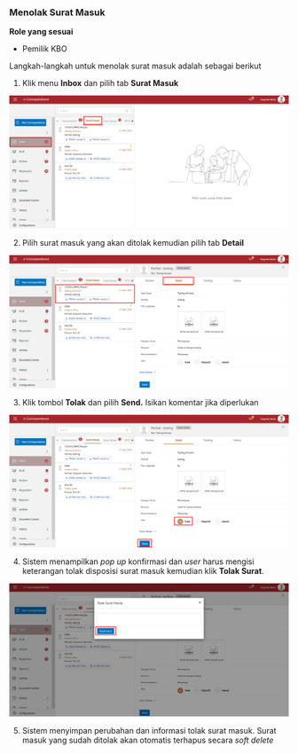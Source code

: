 ### **Menolak Surat Masuk**

**Role yang sesuai**

- Pemilik KBO

Langkah-langkah untuk menolak surat masuk adalah sebagai berikut

1.    Klik menu **Inbox** dan pilih tab **Surat Masuk**

![gambar](SC_SuratMasuk/SM15.png)

2.    Pilih surat masuk yang akan ditolak kemudian pilih tab **Detail**

![gambar](SC_SuratMasuk/SM16.png)

3.    Klik tombol **Tolak** dan pilih **Send.** Isikan komentar jika diperlukan

![gambar](SC_SuratMasuk/SM17.png)

4.    Sistem menampilkan _pop up_ konfirmasi dan _user_ harus mengisi keterangan tolak disposisi surat masuk kemudian klik **Tolak Surat**.

![gambar](SC_SuratMasuk/SM18.png)

5.    Sistem menyimpan perubahan dan informasi tolak surat masuk. Surat masuk yang sudah ditolak akan otomatis terhapus secara _soft delete_
